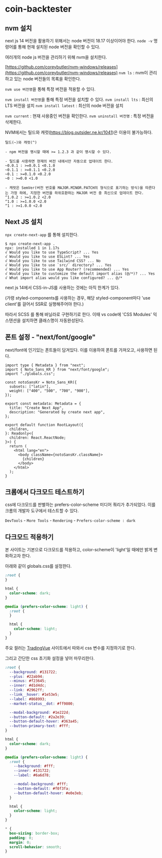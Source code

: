 # coin-backtester

## nvm 설치
next js 14 버전을 활용하기 위해서는 node 버전이 18.17 이상이어야 한다.
`node -v` 명령어를 통해 현재 설치된 node 버전을 확인할 수 있다.


여러개의 node js 버전을 관리하기 위해 nvm을 설치한다.

[https://github.com/coreybutler/nvm-windows/releases](https://github.com/coreybutler/nvm-windows/releases)
`nvm ls` : nvm이 관리하고 있는 node 버전들의 목록을 확인한다.


`nvm use 버전명`을 통해 특정 버전을 적용할 수 있다.


`nvm install 버전명`을 통해 특정 버전을 설치할 수 있다.
`nvm install lts` : 최신의 LTS 버전을 설치
`nvm install latest` : 최신의 node 버전을 설치

`nvm current` : 현재 사용중인 버전을 확인한다.
`nvm uninstall 버전명` : 특정 버전을 삭제한다.

NVM에서는 틸드와 캐럿(https://blog.outsider.ne.kr/1041)은 이용이 불가능하다. 


```
틸드(~)와 캐럿(^)

- npm 버전을 명시할 때에 >= 1.2.3 과 같이 명시할 수 있다.

- 틸드를 사용하면 현재의 버전 내에서만 자동으로 업데이트 한다.
~0.0.1 : >=0.0.1 <0.1.0
~0.1.1 : >=0.1.1 <0.2.0
~0.1 : >=0.1.0 <0.2.0
~0 : >=0.0 <1.0

- 캐럿은 SemVer(버전 번호를 MAJOR.MINOR.PATCH의 형식으로 표기하는 방식)을 따른다는 가정 하에, 지정한 버전을 하위호환하는 MAJOR 버전 중 최신으로 업데이트 한다.
^1.0.2 : >=1.0.2 <2.0
^1.0 : >=1.0.0 <2.0
^1 : >=1.0.0 <2.0
```

## Next JS 설치
`npx create-next-app` 를 통해 설치한다.

```
$ npx create-next-app .
npx: installed 1 in 1.17s
√ Would you like to use TypeScript? ... Yes
√ Would you like to use ESLint? ... Yes
√ Would you like to use Tailwind CSS? ... No
√ Would you like to use `src/` directory? ... Yes
√ Would you like to use App Router? (recommended) ... Yes
√ Would you like to customize the default import alias (@/*)? ... Yes
√ What import alias would you like configured? ... @/*
```

next js 14에서 CSS-in-JS를 사용하는 것에는 아직 한계가 있다. 

(가령 styled-components를 사용하는 경우, 해당 styled-component마다 'use client'를 걸어서 SSR로 실행해주어야 한다.)

따라서 SCSS 를 통해 바닐라로 구현하기로 한다. 이때 vs code에 'CSS Modules' 익스텐션을 설치하면 클래스명이 자동완성된다.


## 폰트 설정 - "next/font/google"
next/font에 인기있는 폰트들이 담겨있다.
이를 이용하여 폰트를 가져오고, 사용하면 된다.

```tsx
import type { Metadata } from "next";
import { Noto_Sans_KR } from "next/font/google";
import "./globals.css";

const notoSansKr = Noto_Sans_KR({
  subsets: ["latin"],
  weight: ["400", "500", "700", "900"],
});

export const metadata: Metadata = {
  title: "Create Next App",
  description: "Generated by create next app",
};

export default function RootLayout({
  children,
}: Readonly<{
  children: React.ReactNode;
}>) {
  return (
    <html lang="en">
      <body className={notoSansKr.className}>
        {children}
      </body>
    </html>
  );
}
```

## 크롬에서 다크모드 테스트하기
css에 다크모드를 판별하는 prefers-color-scheme 미디어 쿼리가 추가되었다.
이를 크롬의 개발자 도구에서 테스트할 수 있다.

`DevTools` - `More Tools` - `Rendering` - `Prefers-color-scheme : dark`

## 다크모드 적용하기
본 사이트는 기본으로 다크모드를 적용하고, color-scheme이 'light'일 때에만 밝게 변화하고자 한다.

아래와 같이 globals.css를 설정한다.

```css
:root {
}

html {
  color-scheme: dark;
}

@media (prefers-color-scheme: light) {
  :root {
  }

  html {
    color-scheme: light;
  }
}
```

주요 컬러는 [TradingVue](https://www.tradingview.com/) 사이트에서 따와서 css 변수를 지정하기로 한다.

그리고 간단한 css 초기화 설정을 넣어 마무리한다.

```css
:root {
  --background: #131722;
  --plus: #22ab94;
  --minus: #f23645;
  --inner: #d1d4dc;
  --link: #2962ff;
  --link__hover: #1e53e5;
  --label: #868993;
  --market-status__dot: #ff9800;

  --modal-background: #1e222d;
  --button-default: #2a2e39;
  --button-default-hover: #363a45;
  --button-primary-text: #fff;
}

html {
  color-scheme: dark;
}

@media (prefers-color-scheme: light) {
  :root {
    --background: #fff;
    --inner: #131722;
    --label: #6a6d78;

    --modal-background: #fff;
    --button-default: #f0f3fa;
    --button-default-hover: #e0e3eb;
  }

  html {
    color-scheme: light;
  }
}

* {
  box-sizing: border-box;
  padding: 0;
  margin: 0;
  scroll-behavior: smooth;
}
```












